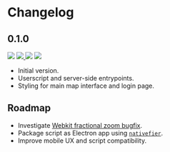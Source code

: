 # Changelog

## 0.1.0

<a href="https://dev.bukkit.org/projects/dynmap" target="_blank"><img src="https://img.shields.io/static/v1.svg?style=flat-square&label=Compatibility&message=>=v3.0&logo=curseforge&logoColor=ffffff&labelColor=212121&color=0093ed" /></a> <a href="https://github.com/SNDST00M/material-dynmap/tree/v0.1.0/"><img src="https://img.shields.io/static/v1.svg?style=flat-square&label=Release%20Date&message=2021-08-05&logo=googlecalendar&logoColor=ffffff&labelColor=212121&color=0093ed" /> <a href="https://github.com/SNDST00M/material-dynmap/projects/1/"><img src="https://img.shields.io/static/v1.svg?style=flat-square&label=Project%20Board&message=v0.1.0&logo=trello&logoColor=ffffff&labelColor=212121&color=0093ed" /></a> <a href="https://github.com/SNDST00M/material-dynmap/milestone/1"><img src="https://img.shields.io/static/v1.svg?style=flat-square&label=Milestone&message=v0.1.0&logo=github&logoColor=ffffff&labelColor=212121&color=0093ed" /></a>

- Initial version.
- Userscript and server-side entrypoints.
- Styling for main map interface and login page.

## Roadmap

- Investigate [Webkit fractional zoom bugfix][leaflet-issue-3575].
- Package script as Electron app using [`nativefier`][nativefier].
- Improve mobile UX and script compatibility.

<!-- Roadmap -->
[leaflet-issue-3575]: https://github.com/Leaflet/Leaflet/issues/3575
[nativefier]: https://github.com/nativefier/nativefier
